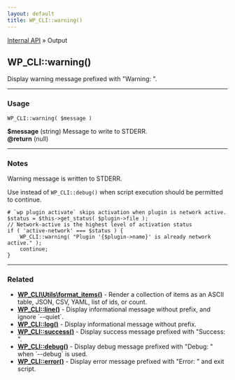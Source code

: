 ```yaml
---
layout: default
title: WP_CLI::warning()
---
```


<a href="/docs/internal-api/">Internal API</a> &raquo; Output

## WP_CLI::warning()

Display warning message prefixed with &quot;Warning: &quot;.

***

### Usage

    WP_CLI::warning( $message )

<div>
<strong>$message</strong> (string) Message to write to STDERR.<br />
<strong>@return</strong> (null) <br /></p>
</div>


***

### Notes

Warning message is written to STDERR.

Use instead of `WP_CLI::debug()` when script execution should be permitted
to continue.


    # `wp plugin activate` skips activation when plugin is network active.
    $status = $this->get_status( $plugin->file );
    // Network-active is the highest level of activation status
    if ( 'active-network' === $status ) {
    	WP_CLI::warning( "Plugin '{$plugin->name}' is already network active." );
    	continue;
    }
    



***

### Related

<ul>



<li><strong><a href="/docs/internal-api/wp-cli-utils-format-items/">WP_CLI\Utils\format_items()</a></strong> - Render a collection of items as an ASCII table, JSON, CSV, YAML, list of ids, or count.</li>


<li><strong><a href="/docs/internal-api/wp-cli-line/">WP_CLI::line()</a></strong> - Display informational message without prefix, and ignore `--quiet`.</li>


<li><strong><a href="/docs/internal-api/wp-cli-log/">WP_CLI::log()</a></strong> - Display informational message without prefix.</li>


<li><strong><a href="/docs/internal-api/wp-cli-success/">WP_CLI::success()</a></strong> - Display success message prefixed with &quot;Success: &quot;.</li>


<li><strong><a href="/docs/internal-api/wp-cli-debug/">WP_CLI::debug()</a></strong> - Display debug message prefixed with &quot;Debug: &quot; when `--debug` is used.</li>


<li><strong><a href="/docs/internal-api/wp-cli-error/">WP_CLI::error()</a></strong> - Display error message prefixed with &quot;Error: &quot; and exit script.</li>



</ul>


